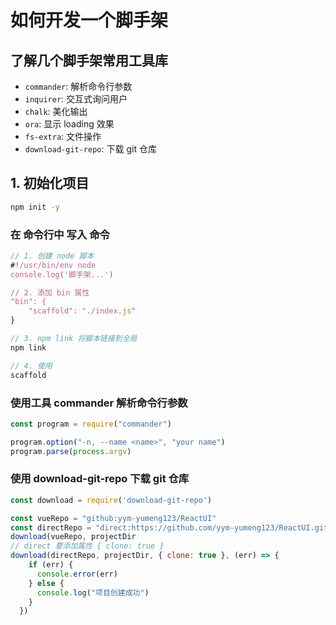 # 如何开发一个脚手架

## 了解几个脚手架常用工具库

- `commander`: 解析命令行参数
- `inquirer`: 交互式询问用户
- `chalk`: 美化输出
- `ora`: 显示 loading 效果
- `fs-extra`: 文件操作
- `download-git-repo`: 下载 git 仓库

## 1. 初始化项目

```bash
npm init -y
```

### 在 命令行中 写入 命令

```js
// 1. 创建 node 脚本
#!/usr/bin/env node
console.log('脚手架...')

// 2. 添加 bin 属性
"bin": {
    "scaffold": "./index.js"
}

// 3. npm link 将脚本链接到全局
npm link

// 4. 使用
scaffold
```

### 使用工具 commander 解析命令行参数

```js
const program = require("commander")

program.option("-n, --name <name>", "your name")
program.parse(process.argv)
```

### 使用 download-git-repo 下载 git 仓库

```js
const download = require('download-git-repo')

const vueRepo = "github:yym-yumeng123/ReactUI"
const directRepo = "direct:https://github.com/yym-yumeng123/ReactUI.git"
download(vueRepo, projectDir
// direct 要添加属性 { clone: true }
download(directRepo, projectDir, { clone: true }, (err) => {
    if (err) {
      console.error(err)
    } else {
      console.log("项目创建成功")
    }
  })
```
